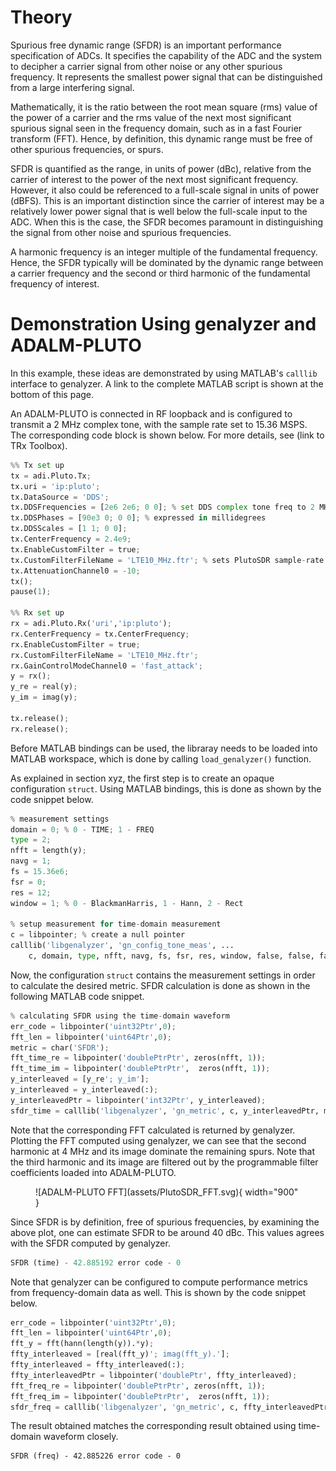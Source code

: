 <h1>Theory</h1>

Spurious free dynamic range (SFDR) is an important performance specification of ADCs. It specifies the capability of the ADC and the system to decipher a carrier signal from other noise or any other spurious frequency. It represents the smallest power signal that can be distinguished from a large interfering signal. 

Mathematically, it is the ratio between the root mean square (rms) value of the power of a carrier and the rms value of the next most significant spurious signal seen in the frequency domain, such as in a fast Fourier transform (FFT). Hence, by definition, this dynamic range must be free of other spurious frequencies, or spurs. 

SFDR is quantified as the range, in units of power (dBc), relative from the carrier of interest to the power of the next most significant frequency. However, it also could be referenced to a full-scale signal in units of power (dBFS). This is an important distinction since the carrier of interest may be a relatively lower power signal that is well below the full-scale input to the ADC. When this is the case, the SFDR becomes paramount in distinguishing the signal from other noise and spurious frequencies.

A harmonic frequency is an integer multiple of the fundamental frequency. Hence, the SFDR typically will be dominated by the dynamic range between a carrier frequency and the second or third harmonic of the fundamental frequency of interest. 

<h1>Demonstration Using genalyzer and ADALM-PLUTO</h1>

In this example, these ideas are demonstrated by using MATLAB's `calllib` interface to genalyzer. A link to the complete MATLAB script is shown at the bottom of this page. 

An ADALM-PLUTO is connected in RF loopback and is configured to transmit a 2 MHz complex tone, with the sample rate set to 15.36 MSPS. The corresponding code block is shown below. For more details, see (link to TRx Toolbox).
``` py
%% Tx set up
tx = adi.Pluto.Tx;
tx.uri = 'ip:pluto'; 
tx.DataSource = 'DDS';
tx.DDSFrequencies = [2e6 2e6; 0 0]; % set DDS complex tone freq to 2 MHz 
tx.DDSPhases = [90e3 0; 0 0]; % expressed in millidegrees
tx.DDSScales = [1 1; 0 0];
tx.CenterFrequency = 2.4e9;
tx.EnableCustomFilter = true;
tx.CustomFilterFileName = 'LTE10_MHz.ftr'; % sets PlutoSDR sample-rate to 15.36 MSPS
tx.AttenuationChannel0 = -10;
tx();
pause(1);

%% Rx set up
rx = adi.Pluto.Rx('uri','ip:pluto');
rx.CenterFrequency = tx.CenterFrequency;
rx.EnableCustomFilter = true;
rx.CustomFilterFileName = 'LTE10_MHz.ftr';
rx.GainControlModeChannel0 = 'fast_attack';
y = rx();
y_re = real(y);
y_im = imag(y);

tx.release();
rx.release();
```

Before MATLAB bindings can be used, the libraray needs to be loaded into MATLAB workspace, which is done by calling `load_genalyzer()` function. 

As explained in section xyz, the first step is to create an opaque configuration `struct`. Using MATLAB bindings, this is done as shown by the code snippet below. 
``` py
% measurement settings 
domain = 0; % 0 - TIME; 1 - FREQ
type = 2; 
nfft = length(y);
navg = 1;
fs = 15.36e6;
fsr = 0;
res = 12;
window = 1; % 0 - BlackmanHarris, 1 - Hann, 2 - Rect

% setup measurement for time-domain measurement
c = libpointer; % create a null pointer
calllib('libgenalyzer', 'gn_config_tone_meas', ...
    c, domain, type, nfft, navg, fs, fsr, res, window, false, false, false);
``` 

Now, the configuration `struct` contains the measurement settings in order to calculate the desired metric. SFDR calculation is done as shown in the following MATLAB code snippet. 
``` py
% calculating SFDR using the time-domain waveform
err_code = libpointer('uint32Ptr',0);
fft_len = libpointer('uint64Ptr',0);
metric = char('SFDR');
fft_time_re = libpointer('doublePtrPtr', zeros(nfft, 1));
fft_time_im = libpointer('doublePtrPtr',  zeros(nfft, 1));
y_interleaved = [y_re'; y_im'];
y_interleaved = y_interleaved(:);
y_interleavedPtr = libpointer('int32Ptr', y_interleaved);
sfdr_time = calllib('libgenalyzer', 'gn_metric', c, y_interleavedPtr, metric, fft_time_re, fft_time_im, fft_len, err_code);
``` 

Note that the corresponding FFT calculated is returned by genalyzer. Plotting the FFT computed using genalyzer, we can see that the second harmonic at 4 MHz and its image dominate the remaining spurs. Note that the third harmonic and its image are filtered out by the programmable filter coefficients loaded into ADALM-PLUTO. 
<figure markdown>
  ![ADALM-PLUTO FFT](assets/PlutoSDR_FFT.svg){ width="900" }
</figure> 

Since SFDR is by definition, free of spurious frequencies, by examining the above plot, one can estimate SFDR to be around 40 dBc. This values agrees with the SFDR computed by genalyzer. 
``` py
SFDR (time) - 42.885192	error code - 0
```

Note that genalyzer can be configured to compute performance metrics from frequency-domain data as well. This is shown by the code snippet below. 
``` py
err_code = libpointer('uint32Ptr',0);
fft_len = libpointer('uint64Ptr',0);
fft_y = fft(hann(length(y)).*y);
ffty_interleaved = [real(fft_y)'; imag(fft_y).'];
ffty_interleaved = ffty_interleaved(:);
ffty_interleavedPtr = libpointer('doublePtr', ffty_interleaved);
fft_freq_re = libpointer('doublePtrPtr', zeros(nfft, 1));
fft_freq_im = libpointer('doublePtrPtr',  zeros(nfft, 1));
sfdr_freq = calllib('libgenalyzer', 'gn_metric', c, ffty_interleavedPtr, metric, fft_freq_re, fft_freq_im, fft_len, err_code);
```
The result obtained matches the corresponding result obtained using time-domain waveform closely.
```
SFDR (freq) - 42.885226	error code - 0
```